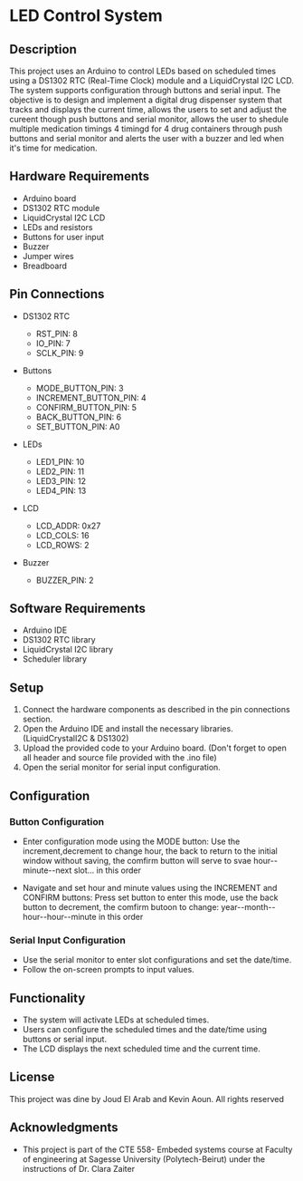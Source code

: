 # LED Control System

## Description
This project uses an Arduino to control LEDs based on scheduled times using a DS1302 RTC (Real-Time Clock) module and a LiquidCrystal I2C LCD. The system supports configuration through buttons and serial input.
The objective is to design and implement a digital drug dispenser system that tracks and displays the current time, allows the users to set and adjust the cureent though push buttons and serial monitor,
allows the user to shedule multiple medication timings 4 timingd for 4 drug containers through push buttons and serial monitor and alerts the user with a buzzer and led when it's time for medication.
## Hardware Requirements
- Arduino board 
- DS1302 RTC module
- LiquidCrystal I2C LCD
- LEDs and resistors
- Buttons for user input
- Buzzer
- Jumper wires
- Breadboard

## Pin Connections
- DS1302 RTC
  - RST_PIN: 8
  - IO_PIN: 7
  - SCLK_PIN: 9

- Buttons
  - MODE_BUTTON_PIN: 3
  - INCREMENT_BUTTON_PIN: 4
  - CONFIRM_BUTTON_PIN: 5
  - BACK_BUTTON_PIN: 6
  - SET_BUTTON_PIN: A0

- LEDs
  - LED1_PIN: 10
  - LED2_PIN: 11
  - LED3_PIN: 12
  - LED4_PIN: 13

- LCD
  - LCD_ADDR: 0x27
  - LCD_COLS: 16
  - LCD_ROWS: 2

- Buzzer
  - BUZZER_PIN: 2

## Software Requirements
- Arduino IDE
- DS1302 RTC library
- LiquidCrystal I2C library
- Scheduler library

## Setup
1. Connect the hardware components as described in the pin connections section.
2. Open the Arduino IDE and install the necessary libraries.(LiquidCrystalI2C & DS1302)
3. Upload the provided code to your Arduino board. (Don't forget to open all header and source file provided with the .ino file)
4. Open the serial monitor for serial input configuration.

## Configuration
### Button Configuration
- Enter configuration mode using the MODE button:
  Use the increment,decrement to change hour, the back to return to the initial window without saving, the comfirm button will serve to svae hour--minute--next slot... in this order 

- Navigate and set hour and minute values using the INCREMENT and CONFIRM buttons:
  Press set button to enter this mode, use the back button to decrement, the comfirm butoon to change: year--month--hour--hour--minute in this order


### Serial Input Configuration
- Use the serial monitor to enter slot configurations and set the date/time.
- Follow the on-screen prompts to input values.

## Functionality
- The system will activate LEDs at scheduled times.
- Users can configure the scheduled times and the date/time using buttons or serial input.
- The LCD displays the next scheduled time and the current time.

## License
This project was dine by Joud El Arab and Kevin Aoun. All rights reserved

## Acknowledgments
- This project is part of the CTE 558- Embeded systems course at Faculty of engineering at Sagesse University (Polytech-Beirut) under the instructions of Dr. Clara Zaiter 

